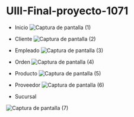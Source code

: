# UIII-Final-proyecto-1071
- Inicio
![Captura de pantalla (1)](https://github.com/user-attachments/assets/c0f0736f-7f5d-4705-a0b2-a46e6a71eb57)
- Cliente
![Captura de pantalla (2)](https://github.com/user-attachments/assets/e0628e62-b672-425d-9bb5-a2042505a525)

- Empleado
![Captura de pantalla (3)](https://github.com/user-attachments/assets/cd9e2a86-ae96-4ba6-a4d5-076079889929)

- Orden
![Captura de pantalla (4)](https://github.com/user-attachments/assets/6ec2daba-f8b7-4ef4-ab76-3d7946859d55)

- Producto
![Captura de pantalla (5)](https://github.com/user-attachments/assets/42d46d88-1909-4b40-971c-5a625c95e030)

- Proveedor
![Captura de pantalla (6)](https://github.com/user-attachments/assets/0563ff5b-a6df-4207-90f3-6c618f96081f)

- Sucursal

![Captura de pantalla (7)](https://github.com/user-attachments/assets/376ffc9f-8cc8-4257-a703-310010187574)
